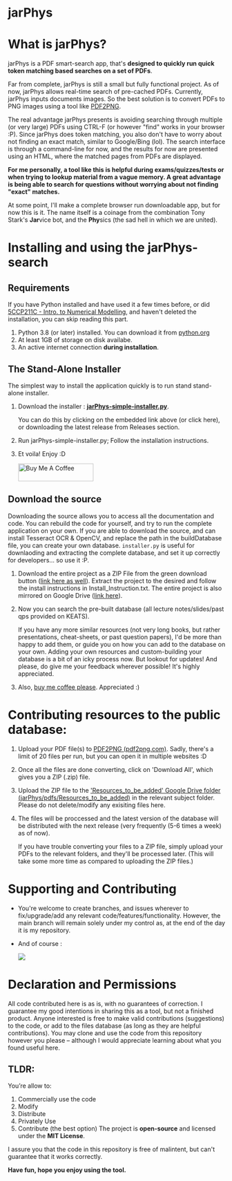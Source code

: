 # **jarPhys**

# What is jarPhys?

jarPhys is a PDF smart-search app, that's **designed to quickly run quick token matching based searches on a set of PDFs**.

Far from complete, jarPhys is still a small but fully functional project. As of now, jarPhys allows real-time search of pre-cached PDFs. 
Currently, jarPhys inputs documents images. So the best solution is to convert PDFs to PNG images using a tool like [PDF2PNG](https://pdf2png.com/). 

The real advantage jarPhys presents is avoiding searching through multiple (or very large) PDFs using CTRL-F (or however "find" works in your browser :P).
Since jarPhys does token matching, you also don't have to worry about not finding an exact match, similar to Google/Bing (lol).
The search interface is through a command-line for now, and the results for now are presented using an HTML, where the matched pages from PDFs are displayed.

**For me personally, a tool like this is helpful during exams/quizzes/tests or when trying to lookup material from a vague memory.
A great advantage is being able to search for questions without worrying about not finding "exact" matches.**

At some point, I'll make a complete browser run downloadable app, but for now this is it.
The name itself is a coinage from the combination Tony Stark's **Jar**vice bot, and the **Phy**sics (the sad hell in which we are united).

# **Installing and using the jarPhys-search**
## Requirements 
If you have Python installed and have used it a few times before, or did [5CCP211C - Intro. to Numerical Modelling](https://keats.kcl.ac.uk/enrol/index.php?id=77693), and haven't deleted the installation, you can skip reading this part.  
1. Python 3.8 (or later) installed. You can download it from [python.org](https://www.python.org/downloads/)
2. At least 1GB of storage on disk availabe.
3. An active internet connection **during installation**.
## The Stand-Alone Installer

The simplest way to install the application quickly is to run stand stand-alone installer.

1. Download the installer : [**jarPhys-simple-installer.py**](https://www.github.com/Magnus167/jarPhys/releases/download/jarPhys-simple-installer/jarPhys-simple-installer.py).
 
 
   You can do this by clicking on the embedded link above (or click here), or downloading the latest release from Releases section.

2. Run jarPhys-simple-installer.py; Follow the installation instructions.
3. Et voila! Enjoy :D 

   <a href="https://www.buymeacoffee.com/pt420" target="_blank"><img src="https://cdn.buymeacoffee.com/buttons/default-blue.png" alt="Buy Me A Coffee" height="41" width="174"></a>


## Download the source 

Downloading the source allows you to access all the documentation and code. You can rebuild the code for yourself, and try to run the complete application on your own. If you are able to download the source, and can install Tesseract OCR & OpenCV, and replace the path in the buildDatabase file, you can create your own database. 
`installer.py` is useful for downlaoding and extracting the complete database, and set it up correctly for developers... so use it :P.

1. Download the entire project as a ZIP File from the green download button ([link here as well](https://codeload.github.com/Magnus167/jarPhys/zip/refs/heads/main)).
   Extract the project to the desired and follow the install instructions in Install_Instruction.txt. The entire project is also mirrored on Google Drive ([link here](https://drive.google.com/drive/folders/18VgVaxoDj531Imugoc_VvvTUzCvTQdZ9?usp=sharing)).

2. Now you can search the pre-built database (all lecture notes/slides/past qps provided on KEATS).

   If you have any more similar resources (not very long books, but rather presentations, cheat-sheets, or past question papers), I'd be more than happy to add them, or guide you on how you can add to the database on your own. Adding your own resources and custom-building your database is a bit of an icky process now. But lookout for updates!
   And please, do give me your feedback wherever possible! It's highly appreciated.

3. Also, [buy me coffee please](https://www.buymeacoffee.com/pt420). Appreciated :)


# **Contributing resources to the public database**:
1. Upload your PDF file(s) to [PDF2PNG (pdf2png.com)](https://pdf2png.com/). Sadly, there's a limit of 20 files per run, but you can open it in multiple websites :D
2. Once all the files are done converting, click on 'Download All', which gives you a ZIP (.zip) file.
3. Upload the ZIP file to the ['Resources_to_be_added' Google Drive folder (jarPhys/pdfs/Resources_to_be_added)](https://drive.google.com/drive/folders/1VlwK030HcLgWpZKgSjWAITGdqkWpZmyY?usp=sharing) in the relevant subject folder. Please do not delete/modify any exisiting files here. 
4. The files will be proccessed and the latest version of the database will be distributed with the next release (very frequently (5-6 times a week) as of now).

   If you have trouble converting your files to a ZIP file, simply upload your PDFs to the relevant folders, and they'll be processed later. (This will take some more time as compared to uploading the ZIP files.)  


# **Supporting and Contributing** 
- You're welcome to create branches, and issues wherever to fix/upgrade/add any relevant code/features/functionality. However, the main branch will remain solely under my control as, at the end of the day it is my repository.
- And of course :

  <a href="https://www.buymeacoffee.com/pt420"><img src="https://img.buymeacoffee.com/button-api/?text=Buy me a coffee&emoji=&slug=pt420&button_colour=BD5FFF&font_colour=ffffff&font_family=Lato&outline_colour=000000&coffee_colour=FFDD00"></a>  
  

# **Declaration and Permissions**

All code contributed here is as is, with no guarantees of correction. I guarantee my good intentions in sharing this as a tool, but not a finished product. Anyone interested is free to make valid contributions (suggestions) to the code, or add to the files database (as long as they are helpful contributions). You may clone and use the code from this repository however you please – although I would appreciate learning about what you found useful here.

## **TLDR**:

You’re allow to:

1. Commercially use the code
2. Modify
3. Distribute
4. Privately Use
5. Contribute (the best option)
   The project is **open-source** and  licensed under the **MIT License**.

I assure you that the code in this repository is free of malintent, but can't guarantee that it works correctly.  
   
**Have fun, hope you enjoy using the tool.** 
